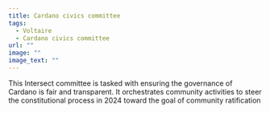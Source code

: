 ```yaml
---
title: Cardano civics committee
tags:
  - Voltaire
  - Cardano civics committee
url: ""
image: ""
image_text: ""
---
```


This Intersect committee is tasked with ensuring the governance of Cardano is fair and transparent. It orchestrates community activities to steer the constitutional process in 2024 toward the goal of community ratification
